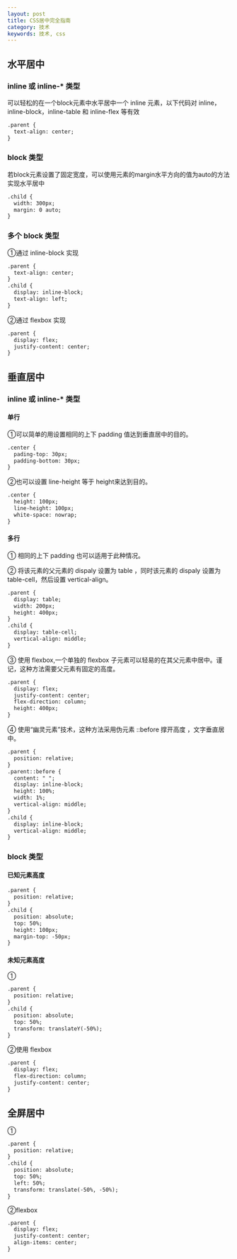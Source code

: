 ```yaml
---
layout: post
title: CSS居中完全指南
category: 技术
keywords: 技术, css
---
```


## 水平居中

### inline 或 inline-* 类型

可以轻松的在一个block元素中水平居中一个 inline 元素，以下代码对 inline，inline-block，inline-table 和 inline-flex 等有效

```html
.parent {
  text-align: center;
}
```
### block 类型

若block元素设置了固定宽度，可以使用元素的margin水平方向的值为auto的方法实现水平居中

```html
.child {
  width: 300px;
  margin: 0 auto;
}
```
### 多个 block 类型

①通过 inline-block 实现

```html
.parent {
  text-align: center;
}
.child {
  display: inline-block;
  text-align: left;
}
```

②通过 flexbox 实现

```html
.parent {
  display: flex;
  justify-content: center;
}
```

## 垂直居中

### inline 或 inline-* 类型

#### 单行

①可以简单的用设置相同的上下 padding 值达到垂直居中的目的。

```html
.center {
  pading-top: 30px;
  padding-bottom: 30px;
}
```

②也可以设置 line-height 等于 height来达到目的。

```html
.center {
  height: 100px;
  line-height: 100px;
  white-space: nowrap;
}
```

#### 多行

① 相同的上下 padding 也可以适用于此种情况。

② 将该元素的父元素的 dispaly 设置为 table ，同时该元素的 dispaly 设置为 table-cell，然后设置 vertical-align。

```html
.parent {
  display: table;
  width: 200px;
  height: 400px;
}
.child {
  display: table-cell;
  vertical-align: middle;
}
```

③ 使用 flexbox,一个单独的 flexbox 子元素可以轻易的在其父元素中居中。谨记，这种方法需要父元素有固定的高度。

```html
.parent {
  display: flex;
  justify-content: center;
  flex-direction: column;
  height: 400px;
}
```

④ 使用“幽灵元素”技术，这种方法采用伪元素 ::before 撑开高度 ，文字垂直居中。

```html
.parent {
  position: relative;
}
.parent::before {
  content: " ";
  display: inline-block;
  height: 100%;
  width: 1%;
  vertical-align: middle;
}
.child {
  display: inline-block;
  vertical-align: middle;
}
```

### block 类型

#### 已知元素高度

```html
.parent {
  position: relative;
}
.child {
  position: absolute;
  top: 50%;
  height: 100px;
  margin-top: -50px;
}
```

#### 未知元素高度
①
```html
.parent {
  position: relative;
}
.child {
  position: absolute;
  top: 50%;
  transform: translateY(-50%);
}
```

②使用 flexbox 
```html
.parent {
  display: flex;
  flex-direction: column;
  justify-content: center;
}
```

## 全屏居中
①
```html
.parent {
  position: relative;
}
.child {
  position: absolute;
  top: 50%;
  left: 50%;
  transform: translate(-50%, -50%);
}
```
②flexbox

```html
.parent {
  display: flex;
  justify-content: center;
  align-items: center;
}
```
